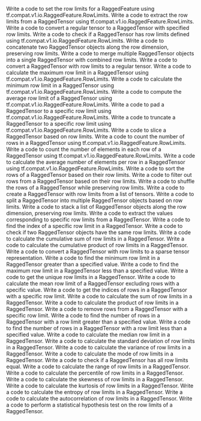 Write a code to set the row limits for a RaggedFeature using tf.compat.v1.io.RaggedFeature.RowLimits.
Write a code to extract the row limits from a RaggedTensor using tf.compat.v1.io.RaggedFeature.RowLimits.
Write a code to convert a regular tensor to a RaggedTensor with specified row limits.
Write a code to check if a RaggedTensor has row limits defined using tf.compat.v1.io.RaggedFeature.RowLimits.
Write a code to concatenate two RaggedTensor objects along the row dimension, preserving row limits.
Write a code to merge multiple RaggedTensor objects into a single RaggedTensor with combined row limits.
Write a code to convert a RaggedTensor with row limits to a regular tensor.
Write a code to calculate the maximum row limit in a RaggedTensor using tf.compat.v1.io.RaggedFeature.RowLimits.
Write a code to calculate the minimum row limit in a RaggedTensor using tf.compat.v1.io.RaggedFeature.RowLimits.
Write a code to compute the average row limit of a RaggedTensor using tf.compat.v1.io.RaggedFeature.RowLimits.
Write a code to pad a RaggedTensor to a specific row limit using tf.compat.v1.io.RaggedFeature.RowLimits.
Write a code to truncate a RaggedTensor to a specific row limit using tf.compat.v1.io.RaggedFeature.RowLimits.
Write a code to slice a RaggedTensor based on row limits.
Write a code to count the number of rows in a RaggedTensor using tf.compat.v1.io.RaggedFeature.RowLimits.
Write a code to count the number of elements in each row of a RaggedTensor using tf.compat.v1.io.RaggedFeature.RowLimits.
Write a code to calculate the average number of elements per row in a RaggedTensor using tf.compat.v1.io.RaggedFeature.RowLimits.
Write a code to sort the rows of a RaggedTensor based on their row limits.
Write a code to filter out rows from a RaggedTensor based on their row limits.
Write a code to shuffle the rows of a RaggedTensor while preserving row limits.
Write a code to create a RaggedTensor with row limits from a list of tensors.
Write a code to split a RaggedTensor into multiple RaggedTensor objects based on row limits.
Write a code to stack a list of RaggedTensor objects along the row dimension, preserving row limits.
Write a code to extract the values corresponding to specific row limits from a RaggedTensor.
Write a code to find the index of a specific row limit in a RaggedTensor.
Write a code to check if two RaggedTensor objects have the same row limits.
Write a code to calculate the cumulative sum of row limits in a RaggedTensor.
Write a code to calculate the cumulative product of row limits in a RaggedTensor.
Write a code to convert a RaggedTensor with row limits to a sparse tensor representation.
Write a code to find the minimum row limit in a RaggedTensor greater than a specified value.
Write a code to find the maximum row limit in a RaggedTensor less than a specified value.
Write a code to get the unique row limits in a RaggedTensor.
Write a code to calculate the mean row limit of a RaggedTensor excluding rows with a specific value.
Write a code to get the indices of rows in a RaggedTensor with a specific row limit.
Write a code to calculate the sum of row limits in a RaggedTensor.
Write a code to calculate the product of row limits in a RaggedTensor.
Write a code to remove rows from a RaggedTensor with a specific row limit.
Write a code to find the number of rows in a RaggedTensor with a row limit greater than a specified value.
Write a code to find the number of rows in a RaggedTensor with a row limit less than a specified value.
Write a code to calculate the median row limit in a RaggedTensor.
Write a code to calculate the standard deviation of row limits in a RaggedTensor.
Write a code to calculate the variance of row limits in a RaggedTensor.
Write a code to calculate the mode of row limits in a RaggedTensor.
Write a code to check if a RaggedTensor has all row limits equal.
Write a code to calculate the range of row limits in a RaggedTensor.
Write a code to calculate the percentile of row limits in a RaggedTensor.
Write a code to calculate the skewness of row limits in a RaggedTensor.
Write a code to calculate the kurtosis of row limits in a RaggedTensor.
Write a code to calculate the entropy of row limits in a RaggedTensor.
Write a code to calculate the autocorrelation of row limits in a RaggedTensor.
Write a code to perform a statistical hypothesis test on the row limits of a RaggedTensor.